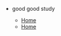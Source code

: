 
<!-- _navbar.md -->

* good good study

  * [Home](/)
  * [Home](/)
  <!-- * [1.01-web-api](web-api/01-webApi.md)
  * [2.项目开发流程](share/项目开发流程.md)
  * [3.怎么提高](share/怎么提高.md) -->
  <!-- * [TypeScript]() -->
  <!-- * [Webpack]() -->
  <!-- * [Node]() -->
  <!-- * [Python]() -->
  <!-- * [LeetCode]() -->
 
  
